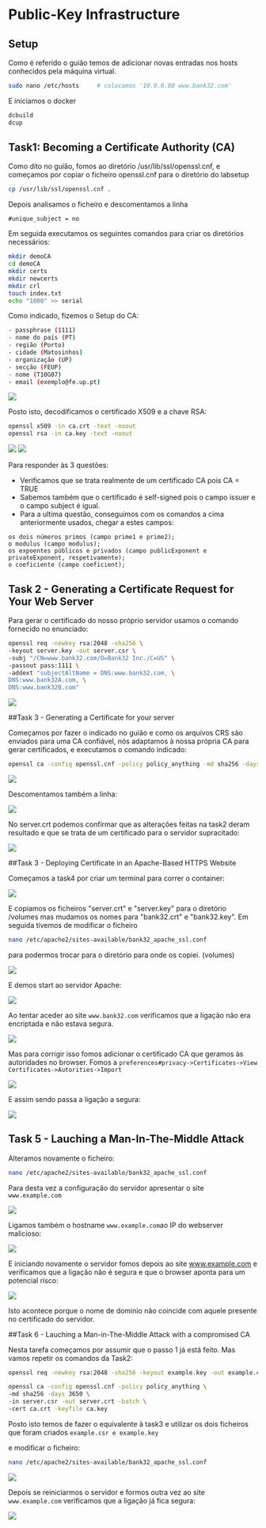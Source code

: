 # Public-Key Infrastructure

## Setup

Como é referido o guião temos de adicionar novas entradas nos hosts conhecidos pela máquina virtual. 
```bash
sudo nano /etc/hosts     # colocamos '10.9.0.80 www.bank32.com'
```

E iniciamos o docker
```bash
dcbuild
dcup
```

## Task1: Becoming a Certificate Authority (CA)

Como dito no guião, fomos ao diretório /usr/lib/ssl/openssl.cnf, e começamos por copiar o ficheiro openssl.cnf para o diretório do labsetup

```bash
cp /usr/lib/ssl/openssl.cnf .
```

Depois analisamos o ficheiro e descomentamos a linha
```
#unique_subject = no
```

Em seguida executamos os seguintes comandos para criar os diretórios necessários:

```bash
mkdir demoCA
cd demoCA
mkdir certs
mkdir newcerts
mkdir crl
touch index.txt
echo "1000" >> serial
```

Como indicado, fizemos o Setup do CA:

```bash
- passphrase (1111)
- nome do país (PT)
- região (Porto)
- cidade (Matosinhos)
- organização (UP)
- secção (FEUP)
- nome (T10G07)
- email (exemplo@fe.up.pt)
```

![](images/11_1.png)


Posto isto, decodificamos o certificado X509 e a chave RSA:
```bash
openssl x509 -in ca.crt -text -noout
openssl rsa -in ca.key -text -noout
```

![](images/11_2.png)
![](images/11_3.png)

Para responder às 3 questões:
- Verificamos que se trata realmente de um certificado CA pois CA = TRUE
- Sabemos também que o certificado é self-signed pois o campo issuer e o campo subject é igual.
- Para a ultima questão, conseguimos com os comandos a cima anteriormente usados, chegar a estes campos:

```
os dois números primos (campo prime1 e prime2);
o modulus (campo modulus);
os expoentes públicos e privados (campo publicExponent e privateExponent, respetivamente);
o coeficiente (campo coeficient);
```

## Task 2 - Generating a Certificate Request for Your Web Server 

Para gerar o certificado do nosso próprio servidor usamos o comando fornecido no enunciado:

```bash
openssl req -newkey rsa:2048 -sha256 \
-keyout server.key -out server.csr \
-subj "/CN=www.bank32.com/O=Bank32 Inc./C=US" \
-passout pass:1111 \
-addext "subjectAltName = DNS:www.bank32.com, \
DNS:www.bank32A.com, \
DNS:www.bank32B.com"
```
![](images/11_4.png)

##Task 3 - Generating a Certificate for your server

Começamos por fazer o indicado no guião e como os arquivos CRS são enviados para uma CA confiável, nós adaptamos à nossa própria CA para gerar certificados, e executamos o comando indicado:

```bash
openssl ca -config openssl.cnf -policy policy_anything -md sha256 -days 3650 -in server.csr -out server.crt -batch -cert ca.crt -keyfile ca.key
```

![](images/11_5.png)

Descomentamos também a linha:

![](images/11_6.png)

No server.crt podemos confirmar que as alterações feitas na task2 deram resultado e que se trata de um certificado para o servidor supracitado:

![](images/11_7.png)

##Task 3 - Deploying Certificate in an Apache-Based HTTPS Website

Começamos a task4 por criar um terminal para correr o container:

![](images/11_8.png)

E copiamos os ficheiros "server.crt" e "server.key" para o diretório /volumes mas mudamos os nomes para "bank32.crt" e "bank32.key".
Em seguida tivemos de modificar o ficheiro 
```bash
nano /etc/apache2/sites-available/bank32_apache_ssl.conf
```
para podermos trocar para o diretório para onde os copiei. (volumes)

![](images/11_9.png)

E demos start ao servidor Apache:

![](images/11_10.png)

Ao tentar aceder ao site ```www.bank32.com``` verificamos que a ligação não era encriptada e não estava segura. 

![](images/11_11.png)

Mas para corrigir isso fomos adicionar o certificado CA que geramos às autoridades no browser. Fomos a ```preferences#privacy->Certificates->View Certificates->Autorities->Import```

![](images/11_12.png)

E assim sendo passa a ligação a segura:

![](images/11_13.png)


## Task 5 - Lauching a Man-In-The-Middle Attack

Alteramos novamente o ficheiro:
```bash
nano /etc/apache2/sites-available/bank32_apache_ssl.conf
```
Para desta vez a configuração do servidor apresentar o site ```www.example.com```

![](images/11_14.png)

Ligamos também o hostname ```www.example.com```ao IP do webserver malicioso:

![](images/11_15.png)

E iniciando novamente o servidor fomos depois ao site www.example.com e verificamos que a ligação não é segura e que o browser aponta para um potencial risco:

![](images/11_16.png)

Isto acontece porque o nome de dominio não coincide com aquele presente no certificado do servidor.

##Task 6 - Lauching a Man-in-The-Middle Attack with a compromised CA

Nesta tarefa começamos por assumir que o passo 1 já está feito. Mas vamos repetir os comandos da Task2:

```bash
openssl req -newkey rsa:2048 -sha256 -keyout example.key -out example.csr -subj "/CN=www.example.com/O=example Inc./C=US" -passout pass:1111

openssl ca -config openssl.cnf -policy policy_anything \
-md sha256 -days 3650 \
-in server.csr -out server.crt -batch \
-cert ca.crt -keyfile ca.key
```

Posto isto temos de fazer o equivalente à task3 e utilizar os dois ficheiros que foram criados ```example.csr e example.key```

e modificar o ficheiro:

```bash
nano /etc/apache2/sites-available/bank32_apache_ssl.conf
```
![](images/11_17.png)

Depois se reiniciarmos o servidor e formos outra vez ao site ```www.example.com``` verificamos que a ligação já fica segura:

![](images/11_18.png)



